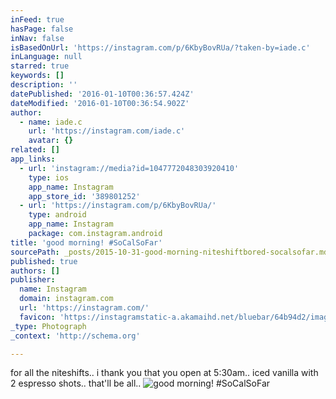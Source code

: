 ```yaml
---
inFeed: true
hasPage: false
inNav: false
isBasedOnUrl: 'https://instagram.com/p/6KbyBovRUa/?taken-by=iade.c'
inLanguage: null
starred: true
keywords: []
description: ''
datePublished: '2016-01-10T00:36:57.424Z'
dateModified: '2016-01-10T00:36:54.902Z'
author:
  - name: iade.c
    url: 'https://instagram.com/iade.c'
    avatar: {}
related: []
app_links:
  - url: 'instagram://media?id=1047772048303920410'
    type: ios
    app_name: Instagram
    app_store_id: '389801252'
  - url: 'https://instagram.com/p/6KbyBovRUa/'
    type: android
    app_name: Instagram
    package: com.instagram.android
title: 'good morning! #SoCalSoFar'
sourcePath: _posts/2015-10-31-good-morning-niteshiftbored-socalsofar.md
published: true
authors: []
publisher:
  name: Instagram
  domain: instagram.com
  url: 'https://instagram.com/'
  favicon: 'https://instagramstatic-a.akamaihd.net/bluebar/64b94d2/images/ico/favicon.ico'
_type: Photograph
_context: 'http://schema.org'

---
```

for all the niteshifts.. i thank you that you open at 5:30am.. iced vanilla with 2 espresso shots.. that'll be all..
![good morning! #SoCalSoFar](https://s3-us-west-2.amazonaws.com/the-grid-img/p/4cb5a1790ed6b70e1728b5f44f257f124c4a9eb4.jpg)